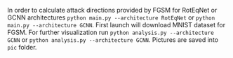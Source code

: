 In order to calculate attack directions provided by FGSM for RotEqNet or GCNN architectures
`python main.py --architecture RotEqNet` or `python main.py --architecture GCNN`. First launch will download 
MNIST dataset for FGSM. For further visualization run `python analysis.py --architecture GCNN` or
`python analysis.py --architecture GCNN`. Pictures are saved into `pic` folder.
